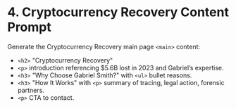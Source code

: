 <!--
File: prompts/4-content-crypto-recovery.md
Version: 1.0.0
Created: 2025-07-12
Modified: 2025-07-12
-->

# 4. Cryptocurrency Recovery Content Prompt

Generate the Cryptocurrency Recovery main page `<main>` content:
- `<h2>` "Cryptocurrency Recovery"
- `<p>` introduction referencing $5.6B lost in 2023 and Gabriel’s expertise.
- `<h3>` "Why Choose Gabriel Smith?" with `<ul>` bullet reasons.
- `<h3>` "How It Works" with `<p>` summary of tracing, legal action, forensic partners.
- `<p>` CTA to contact.

